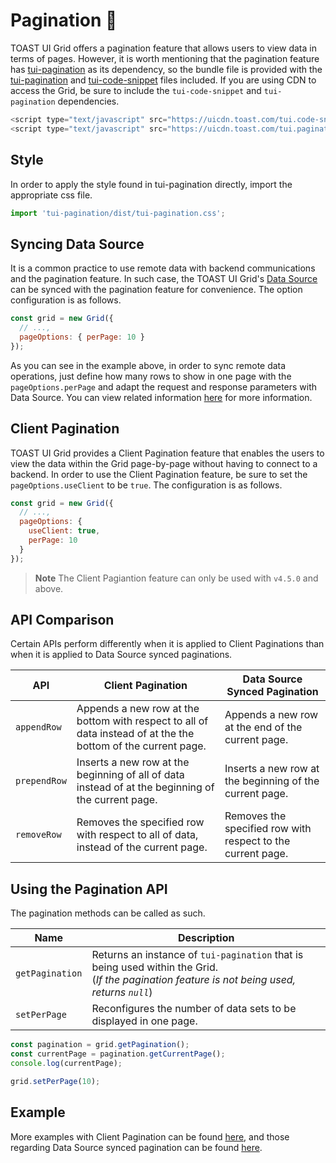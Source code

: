 # Pagination 📖

TOAST UI Grid offers a pagination feature that allows users to view data in terms of pages. However, it is worth mentioning that the pagination feature has [tui-pagination](https://github.com/nhn/tui.pagination) as its dependency, so the bundle file is provided with the [tui-pagination](https://github.com/nhn/tui.pagination) and [tui-code-snippet](https://github.com/nhn/tui.code-snippet) files included. If you are using CDN to access the Grid, be sure to include the `tui-code-snippet` and `tui-pagination` dependencies. 

```js
<script type="text/javascript" src="https://uicdn.toast.com/tui.code-snippet/v1.5.0/tui-code-snippet.js"></script>
<script type="text/javascript" src="https://uicdn.toast.com/tui.pagination/v3.3.0/tui-pagination.js"></script>
```

## Style

In order to apply the style found in tui-pagination directly, import the appropriate css file. 

```js
import 'tui-pagination/dist/tui-pagination.css';
```

## Syncing Data Source

It is a common practice to use remote data with backend communications and the pagination feature. In such case, the TOAST UI Grid's [Data Source](https://github.com/nhn/tui.grid/blob/master/packages/toast-ui.grid/docs/en/data-source.md) can be synced with the pagination feature for convenience. The option configuration is as follows. 

```js
const grid = new Grid({
  // ...,
  pageOptions: { perPage: 10 }
});
```

As you can see in the example above, in order to sync remote data operations, just define how many rows to show in one page with the `pageOptions.perPage` and adapt the request and response parameters with Data Source. You can view related information [here](https://github.com/nhn/tui.grid/blob/master/packages/toast-ui.grid/docs/en/data-source.md) for more information.

## Client Pagination 

TOAST UI Grid provides a Client Pagination feature that enables the users to view the data within the Grid page-by-page without having to connect to a backend. In order to use the Client Pagination feature, be sure to set the `pageOptions.useClient` to be `true`. The configuration is as follows. 

```js
const grid = new Grid({
  // ...,
  pageOptions: {
    useClient: true,
    perPage: 10
  }
});
```
> **Note**
> The Client Pagiantion feature can only be used with `v4.5.0` and above. 

## API Comparison

Certain APIs perform differently when it is applied to Client Paginations than when it is applied to Data Source synced paginations. 

| API | Client Pagination | Data Source Synced Pagination |
| --- | --- | --- |
| `appendRow` | Appends a new row at the bottom with respect to all of data instead of at the the bottom of the current page. | Appends a new row at the end of the current page. |
| `prependRow` | Inserts a new row at the beginning of all of data instead of at the beginning of the current page. | Inserts a new row at the beginning of the current page. |
| `removeRow` | Removes the specified row with respect to all of data, instead of the current page. | Removes the specified row with respect to the current page. |

## Using the Pagination API

The pagination methods can be called as such. 

| Name | Description |
| --- | --- |
| `getPagination` | Returns an instance of `tui-pagination` that is being used within the Grid. <br>(*If the pagination feature is not being used, returns `null`*) | 
| `setPerPage` | Reconfigures the number of data sets to be displayed in one page. |

```js
const pagination = grid.getPagination();
const currentPage = pagination.getCurrentPage();
console.log(currentPage);

grid.setPerPage(10);
```

## Example

More examples with Client Pagination can be found [here](http://nhn.github.io/tui.grid/latest/tutorial-example23-client-pagination), and those regarding Data Source synced pagination can be found [here](https://nhn.github.io/tui.grid/latest/tutorial-example10-data-source).
